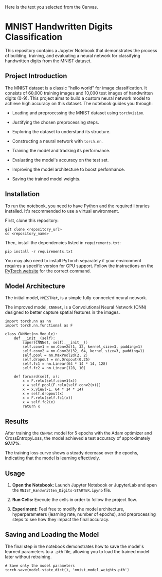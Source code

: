 Here is the text you selected from the Canvas.

# MNIST Handwritten Digits Classification

This repository contains a Jupyter Notebook that demonstrates the process of building, training, and evaluating a neural network for classifying handwritten digits from the MNIST dataset.

## Project Introduction

The MNIST dataset is a classic "hello world" for image classification. It consists of 60,000 training images and 10,000 test images of handwritten digits (0-9). This project aims to build a custom neural network model to achieve high accuracy on this dataset. The notebook guides you through:

  * Loading and preprocessing the MNIST dataset using `torchvision`.

  * Justifying the chosen preprocessing steps.

  * Exploring the dataset to understand its structure.

  * Constructing a neural network with `torch.nn`.

  * Training the model and tracking its performance.

  * Evaluating the model's accuracy on the test set.

  * Improving the model architecture to boost performance.

  * Saving the trained model weights.

## Installation

To run the notebook, you need to have Python and the required libraries installed. It's recommended to use a virtual environment.

First, clone this repository:

```
git clone <repository_url>
cd <repository_name>

```

Then, install the dependencies listed in `requirements.txt`:

```
pip install -r requirements.txt

```

You may also need to install PyTorch separately if your environment requires a specific version for GPU support. Follow the instructions on the [PyTorch website](https://pytorch.org/get-started/locally/) for the correct command.

## Model Architecture

The initial model, `MNISTNet`, is a simple fully-connected neural network.

The improved model, `CNNNet`, is a Convolutional Neural Network (CNN) designed to better capture spatial features in the images.

```
import torch.nn as nn
import torch.nn.functional as F

class CNNNet(nn.Module):
    def __init__(self):
        super(CNNNet, self).__init__()
        self.conv1 = nn.Conv2d(1, 32, kernel_size=3, padding=1)
        self.conv2 = nn.Conv2d(32, 64, kernel_size=3, padding=1)
        self.pool = nn.MaxPool2d(2, 2)
        self.dropout = nn.Dropout(0.25)
        self.fc1 = nn.Linear(64 * 14 * 14, 128)
        self.fc2 = nn.Linear(128, 10)

    def forward(self, x):
        x = F.relu(self.conv1(x))
        x = self.pool(F.relu(self.conv2(x)))
        x = x.view(-1, 64 * 14 * 14)
        x = self.dropout(x)
        x = F.relu(self.fc1(x))
        x = self.fc2(x)
        return x

```

## Results

After training the `CNNNet` model for 5 epochs with the Adam optimizer and CrossEntropyLoss, the model achieved a test accuracy of approximately **97.17%**.

The training loss curve shows a steady decrease over the epochs, indicating that the model is learning effectively.

## Usage

1.  **Open the Notebook:** Launch Jupyter Notebook or JupyterLab and open the `MNIST_Handwritten_Digits-STARTER.ipynb` file.

2.  **Run Cells:** Execute the cells in order to follow the project flow.

3.  **Experiment:** Feel free to modify the model architecture, hyperparameters (learning rate, number of epochs), and preprocessing steps to see how they impact the final accuracy.

## Saving and Loading the Model

The final step in the notebook demonstrates how to save the model's learned parameters to a `.pth` file, allowing you to load the trained model later without retraining.

```
# Save only the model parameters
torch.save(model.state_dict(), 'mnist_model_weights.pth')
```
